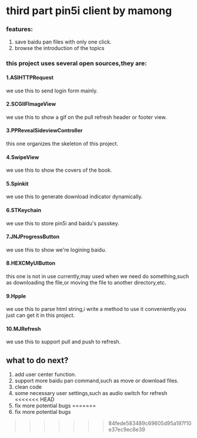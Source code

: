 third part pin5i client by mamong
===================================

### features: 

1. save baidu pan files with only one click. 
2. browse the introduction of the topics

### this project uses several open sources,they are:

#### 1.ASIHTTPRequest        
we use this to send login form mainly.

#### 2.SCGIIFImageView
we use this to show a gif on the pull refresh header or footer view.

#### 3.PPRevealSideviewController
this one organizes the skeleton of this project.

#### 4.SwipeView
we use this to show the covers of the book.

#### 5.Spinkit
we use this to generate download indicator dynamically.

#### 6.STKeychain
we use this to store pin5i and baidu's passkey.

#### 7.JNJProgressButton
we use this to show we're logining baidu.

#### 8.HEXCMyUIButton
this one is not in use currently,may used when we need do something,such as downloading the file,or moving the file to another directory,etc.

#### 9.Hpple
we use this to parse html string,i write a method to use it conveniently.you just can get it in this project.

#### 10.MJRefresh
we use this to support pull and push to refresh.


what to do next?
-----------------------------------
1. add user center function.
2. support more baidu pan command,such as move or download files.
3. clean code
4. some necessary user settings,such as audio switch for refresh
<<<<<<< HEAD
5. fix more potential bugs
=======
5. fix more potential bugs
>>>>>>> 84fede583489c69605d95a197f10e37ec9ec8e39
